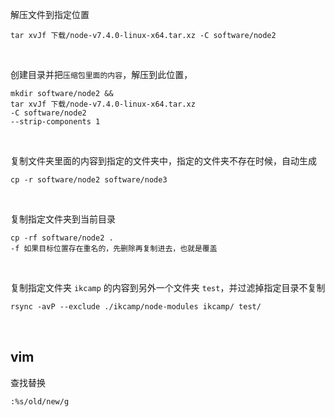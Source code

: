 解压文件到指定位置
```
tar xvJf 下载/node-v7.4.0-linux-x64.tar.xz -C software/node2
```

<br/>

创建目录并把`压缩包里面的内容`，解压到此位置，
```
mkdir software/node2 && 
tar xvJf 下载/node-v7.4.0-linux-x64.tar.xz 
-C software/node2 
--strip-components 1
```

<br/>

复制文件夹里面的内容到指定的文件夹中，指定的文件夹不存在时候，自动生成
```
cp -r software/node2 software/node3
```

<br/>

复制指定文件夹到当前目录
```
cp -rf software/node2 .
-f 如果目标位置存在重名的，先删除再复制进去，也就是覆盖
```

<br/>

复制指定文件夹 `ikcamp` 的内容到另外一个文件夹 `test`，并过滤掉指定目录不复制 

```txt
rsync -avP --exclude ./ikcamp/node-modules ikcamp/ test/
```

<br/>

## vim
查找替换
```
:%s/old/new/g
```
